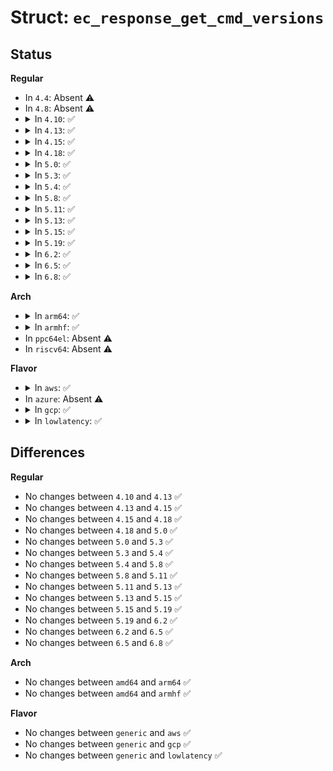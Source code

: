 # Struct: <code>ec_response_get_cmd_versions</code>

## Status
<b>Regular</b>
<ul>
<li>
In <code>4.4</code>: Absent ⚠️
</li>
<li>
In <code>4.8</code>: Absent ⚠️
</li>
<li>
<details>
<summary>In <code>4.10</code>: ✅</summary>

```c
struct ec_response_get_cmd_versions {
    uint32_t version_mask;
};
```
</details>
</li>
<li>
<details>
<summary>In <code>4.13</code>: ✅</summary>

```c
struct ec_response_get_cmd_versions {
    uint32_t version_mask;
};
```
</details>
</li>
<li>
<details>
<summary>In <code>4.15</code>: ✅</summary>

```c
struct ec_response_get_cmd_versions {
    uint32_t version_mask;
};
```
</details>
</li>
<li>
<details>
<summary>In <code>4.18</code>: ✅</summary>

```c
struct ec_response_get_cmd_versions {
    uint32_t version_mask;
};
```
</details>
</li>
<li>
<details>
<summary>In <code>5.0</code>: ✅</summary>

```c
struct ec_response_get_cmd_versions {
    uint32_t version_mask;
};
```
</details>
</li>
<li>
<details>
<summary>In <code>5.3</code>: ✅</summary>

```c
struct ec_response_get_cmd_versions {
    uint32_t version_mask;
};
```
</details>
</li>
<li>
<details>
<summary>In <code>5.4</code>: ✅</summary>

```c
struct ec_response_get_cmd_versions {
    uint32_t version_mask;
};
```
</details>
</li>
<li>
<details>
<summary>In <code>5.8</code>: ✅</summary>

```c
struct ec_response_get_cmd_versions {
    uint32_t version_mask;
};
```
</details>
</li>
<li>
<details>
<summary>In <code>5.11</code>: ✅</summary>

```c
struct ec_response_get_cmd_versions {
    uint32_t version_mask;
};
```
</details>
</li>
<li>
<details>
<summary>In <code>5.13</code>: ✅</summary>

```c
struct ec_response_get_cmd_versions {
    uint32_t version_mask;
};
```
</details>
</li>
<li>
<details>
<summary>In <code>5.15</code>: ✅</summary>

```c
struct ec_response_get_cmd_versions {
    uint32_t version_mask;
};
```
</details>
</li>
<li>
<details>
<summary>In <code>5.19</code>: ✅</summary>

```c
struct ec_response_get_cmd_versions {
    uint32_t version_mask;
};
```
</details>
</li>
<li>
<details>
<summary>In <code>6.2</code>: ✅</summary>

```c
struct ec_response_get_cmd_versions {
    uint32_t version_mask;
};
```
</details>
</li>
<li>
<details>
<summary>In <code>6.5</code>: ✅</summary>

```c
struct ec_response_get_cmd_versions {
    uint32_t version_mask;
};
```
</details>
</li>
<li>
<details>
<summary>In <code>6.8</code>: ✅</summary>

```c
struct ec_response_get_cmd_versions {
    uint32_t version_mask;
};
```
</details>
</li>
</ul>
<b>Arch</b>
<ul>
<li>
<details>
<summary>In <code>arm64</code>: ✅</summary>

```c
struct ec_response_get_cmd_versions {
    uint32_t version_mask;
};
```
</details>
</li>
<li>
<details>
<summary>In <code>armhf</code>: ✅</summary>

```c
struct ec_response_get_cmd_versions {
    uint32_t version_mask;
};
```
</details>
</li>
<li>
In <code>ppc64el</code>: Absent ⚠️
</li>
<li>
In <code>riscv64</code>: Absent ⚠️
</li>
</ul>
<b>Flavor</b>
<ul>
<li>
<details>
<summary>In <code>aws</code>: ✅</summary>

```c
struct ec_response_get_cmd_versions {
    uint32_t version_mask;
};
```
</details>
</li>
<li>
In <code>azure</code>: Absent ⚠️
</li>
<li>
<details>
<summary>In <code>gcp</code>: ✅</summary>

```c
struct ec_response_get_cmd_versions {
    uint32_t version_mask;
};
```
</details>
</li>
<li>
<details>
<summary>In <code>lowlatency</code>: ✅</summary>

```c
struct ec_response_get_cmd_versions {
    uint32_t version_mask;
};
```
</details>
</li>
</ul>

## Differences
<b>Regular</b>
<ul>
<li>
No changes between <code>4.10</code> and <code>4.13</code> ✅
</li>
<li>
No changes between <code>4.13</code> and <code>4.15</code> ✅
</li>
<li>
No changes between <code>4.15</code> and <code>4.18</code> ✅
</li>
<li>
No changes between <code>4.18</code> and <code>5.0</code> ✅
</li>
<li>
No changes between <code>5.0</code> and <code>5.3</code> ✅
</li>
<li>
No changes between <code>5.3</code> and <code>5.4</code> ✅
</li>
<li>
No changes between <code>5.4</code> and <code>5.8</code> ✅
</li>
<li>
No changes between <code>5.8</code> and <code>5.11</code> ✅
</li>
<li>
No changes between <code>5.11</code> and <code>5.13</code> ✅
</li>
<li>
No changes between <code>5.13</code> and <code>5.15</code> ✅
</li>
<li>
No changes between <code>5.15</code> and <code>5.19</code> ✅
</li>
<li>
No changes between <code>5.19</code> and <code>6.2</code> ✅
</li>
<li>
No changes between <code>6.2</code> and <code>6.5</code> ✅
</li>
<li>
No changes between <code>6.5</code> and <code>6.8</code> ✅
</li>
</ul>
<b>Arch</b>
<ul>
<li>
No changes between <code>amd64</code> and <code>arm64</code> ✅
</li>
<li>
No changes between <code>amd64</code> and <code>armhf</code> ✅
</li>
</ul>
<b>Flavor</b>
<ul>
<li>
No changes between <code>generic</code> and <code>aws</code> ✅
</li>
<li>
No changes between <code>generic</code> and <code>gcp</code> ✅
</li>
<li>
No changes between <code>generic</code> and <code>lowlatency</code> ✅
</li>
</ul>
